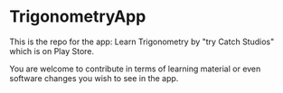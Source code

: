# TrigonometryApp

This is the repo for the app: Learn Trigonometry by "try Catch Studios" which is on Play Store.

You are welcome to contribute in terms of learning material or even software changes you wish to see in the app.
